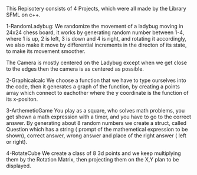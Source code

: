 This Repisotery consists of 4 Projects, which were all made by the Library SFML on c++.

1-RandomLadybug:
We randomize the movement of a ladybug moving in 24x24 chess board, it works by generating random number between 1-4, where 1 is up,
2 is left, 3 is down and 4 is right, and rotating it accordingly, we also make it move by differential increments in the directon of its state, to make its movement smoother. 

The Camera is mostly centered on the Ladybug except when we get close to the edges then the camera is as centered as possible.

2-Graphicalcalc
We choose a function that we have to type ourselves into the code, then it generates a graph of the function, by creating a points array 
which connect to eachother where the y coordinate is the function of its x-positon.

3-ArthemeticGame
You play as a square, who solves math problems, you get shown a math expression with a timer, and you have to go to the correct answer.
By generating about 8 random numbers we create a struct, called Question which has a string ( prompt of the mathemetical expression to be shown), correct answer, wrong answer and place of the right answer ( left or right). 

4-RotateCube
We create a class of 8 3d points and we keep multiplying them by the Rotation Matrix, then projecting them on the X,Y plan to be displayed.

